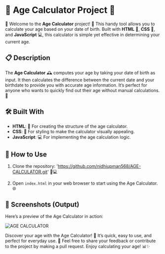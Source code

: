 # 🎂 Age Calculator Project 🎂

🎉 Welcome to the **Age Calculator** project! 🎉 This handy tool allows you to calculate your age based on your date of birth. Built with **HTML** 📝, **CSS** 🎨, and **JavaScript** 💻, this calculator is simple yet effective in determining your current age.

## 📋 Description

The **Age Calculator** 🕰️ computes your age by taking your date of birth as input. It then calculates the difference between the current date and your birthdate to provide you with accurate age information. It’s perfect for anyone who wants to quickly find out their age without manual calculations. 📅

## 🛠️ Built With

- **HTML**: 📝 For creating the structure of the age calculator.
- **CSS**: 🎨 For styling to make the calculator visually appealing.
- **JavaScript**: 💻 For implementing the age calculation logic.

## 🚀 How to Use

1. Clone the repository: 'https://github.com/nidhiupman568/AGE-CALCULATOR.git' 📁💻
   
2. Open `index.html` in your web browser to start using the Age Calculator. 🌐

## 📸 Screenshots (Output)

Here’s a preview of the Age Calculator in action:

![AGE CALCULATOR](https://github.com/nidhiupman568/AGE-CALCULATOR/assets/130860182/6388762c-0d5e-4e5f-897c-f22c3dceb7d2)

Discover your age with the Age Calculator! 🎂 It’s quick, easy to use, and perfect for everyday use. 🌟 Feel free to share your feedback or contribute to the project by making a pull request. Enjoy calculating your age! 📊✨
